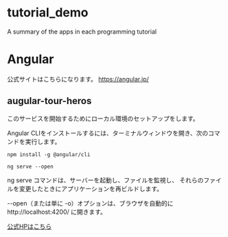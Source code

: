 # tutorial_demo
A summary of the apps in each programming tutorial

# Angular
公式サイトはこちらになります。
https://angular.jp/
## augular-tour-heros
このサービスを開始するためにローカル環境のセットアップをします。

Angular CLIをインストールするには、ターミナルウィンドウを開き、次のコマンドを実行します。
```
npm install -g @angular/cli
```


```
ng serve --open
```
ng serve コマンドは、サーバーを起動し、ファイルを監視し、 それらのファイルを変更したときにアプリケーションを再ビルドします。

--open（または単に -o）オプションは、ブラウザを自動的に http://localhost:4200/ に開きます。

[公式HPはこちら](
https://angular.jp/guide/setup-local#angular-cli%E3%82%92%E3%82%A4%E3%83%B3%E3%82%B9%E3%83%88%E3%83%BC%E3%83%AB%E3%81%99%E3%82%8B-)